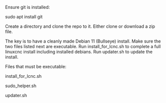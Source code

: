Ensure git is installed:

sudo apt install git

Create a directory and clone the repo to it.  Either clone or download a zip file.

The key is to have a cleanly made Debian 11 (Bullseye) install. Make sure the two files listed next are executable.
Run install_for_lcnc.sh to complete a full linuxcnc install including installed debians.
Run updater.sh to update the install.

Files that must be executable:

install_for_lcnc.sh

sudo_helper.sh

updater.sh
